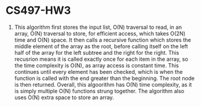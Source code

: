 # CS497-HW3
1. This algorithm first stores the input list, O(N) traversal to read, in an array, O(N) traversal to store, for efficient access, which takes O(2N) time and O(N) space. It then calls a recursive function which stores the middle element of the array as the root, before calling itself on the left half of the array for the left subtree and the right for the right. This recusrion means it is called exactly once for each item in the array, so the time complexity is O(N), as array access is constant time. This continues until every element has been checked, which is when the function is called with the end greater than the beginning. The root node is then returned. Overall, this algoorithm has O(N) time complexity, as it is simply multiple O(N) functions strung together. The algorithm also uses O(N) extra space to store an array.
